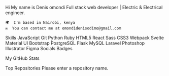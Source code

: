 Hi My name is Denis omondi
Full stack web developer | Electric & Electrical engineer.

    🌍  I'm based in Nairobi, kenya
    ✉️  You can contact me at omondidenisodimo@gmail.com

Skills
JavaScript
Git
Python
Ruby
HTML5
React
Sass
CSS3
Webpack
Svelte
Material UI
Bootstrap
PostgreSQL
Flask
MySQL
Laravel
Photoshop
Illustrator
Figma
Socials
Badges

My GitHub Stats

Top Repositories
Please enter a repository name.

